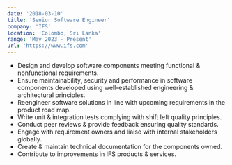 ```yaml
---
date: '2018-03-10'
title: 'Senior Software Engineer'
company: 'IFS'
location: 'Colombo, Sri Lanka'
range: 'May 2023 - Present'
url: 'https://www.ifs.com'
---
```


- Design and develop software components meeting functional & nonfunctional requirements.
- Ensure maintainability, security and performance in software components developed using well-established engineering & architectural principles.
- Reengineer software solutions in line with upcoming requirements in the product road map.
- Write unit & integration tests complying with shift left quality principles.
- Conduct peer reviews & provide feedback ensuring quality standards.
- Engage with requirement owners and liaise with internal stakeholders globally.
- Create & maintain technical documentation for the components owned.
- Contribute to improvements in IFS products & services.
